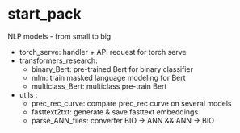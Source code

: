 # start_pack
NLP models - from small to big

- torch_serve: handler + API request for torch serve
- transformers_research:
    - binary_Bert: pre-trained Bert for binary classifier
    - mlm: train masked language modeling for Bert
    - multiclass_Bert: multiclass pre-train Bert
- utils : 
    - prec_rec_curve: compare prec_rec curve on several models
    - fasttext2txt: generate & save fasttext embeddings
    - parse_ANN_files: converter BIO -> ANN && ANN -> BIO 





